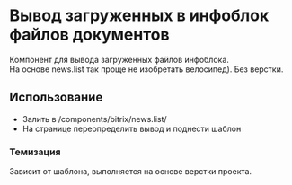 # Вывод загруженных в инфоблок файлов документов
 
Компонент для вывода загруженных файлов инфоблока.    
На основе news.list так проще не изобретать велосипед).
Без верстки.

## Использование 

+ Залить в /components/bitrix/news.list/
+ На странице переопределить вывод и поднести шаблон

### Темизация 

Зависит от шаблона, выполняется на основе верстки проекта.